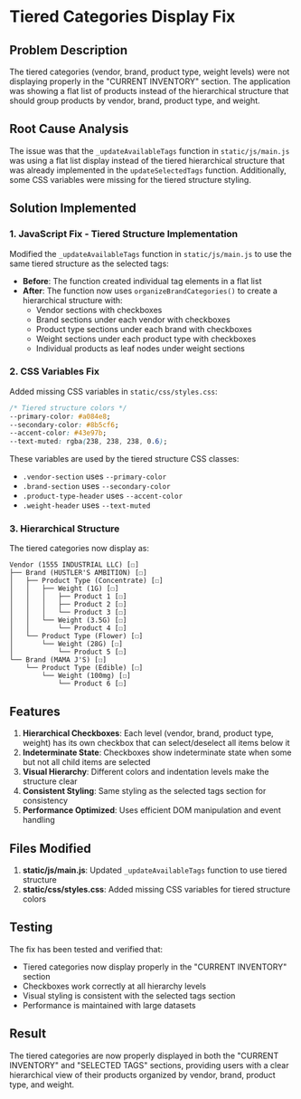 # Tiered Categories Display Fix

## Problem Description

The tiered categories (vendor, brand, product type, weight levels) were not displaying properly in the "CURRENT INVENTORY" section. The application was showing a flat list of products instead of the hierarchical structure that should group products by vendor, brand, product type, and weight.

## Root Cause Analysis

The issue was that the `_updateAvailableTags` function in `static/js/main.js` was using a flat list display instead of the tiered hierarchical structure that was already implemented in the `updateSelectedTags` function. Additionally, some CSS variables were missing for the tiered structure styling.

## Solution Implemented

### 1. JavaScript Fix - Tiered Structure Implementation

Modified the `_updateAvailableTags` function in `static/js/main.js` to use the same tiered structure as the selected tags:

- **Before**: The function created individual tag elements in a flat list
- **After**: The function now uses `organizeBrandCategories()` to create a hierarchical structure with:
  - Vendor sections with checkboxes
  - Brand sections under each vendor with checkboxes
  - Product type sections under each brand with checkboxes
  - Weight sections under each product type with checkboxes
  - Individual products as leaf nodes under weight sections

### 2. CSS Variables Fix

Added missing CSS variables in `static/css/styles.css`:

```css
/* Tiered structure colors */
--primary-color: #a084e8;
--secondary-color: #8b5cf6;
--accent-color: #43e97b;
--text-muted: rgba(238, 238, 238, 0.6);
```

These variables are used by the tiered structure CSS classes:
- `.vendor-section` uses `--primary-color`
- `.brand-section` uses `--secondary-color`
- `.product-type-header` uses `--accent-color`
- `.weight-header` uses `--text-muted`

### 3. Hierarchical Structure

The tiered categories now display as:

```
Vendor (1555 INDUSTRIAL LLC) [☐]
├── Brand (HUSTLER'S AMBITION) [☐]
│   ├── Product Type (Concentrate) [☐]
│   │   ├── Weight (1G) [☐]
│   │   │   ├── Product 1 [☐]
│   │   │   ├── Product 2 [☐]
│   │   │   └── Product 3 [☐]
│   │   └── Weight (3.5G) [☐]
│   │       └── Product 4 [☐]
│   └── Product Type (Flower) [☐]
│       └── Weight (28G) [☐]
│           └── Product 5 [☐]
└── Brand (MAMA J'S) [☐]
    └── Product Type (Edible) [☐]
        └── Weight (100mg) [☐]
            └── Product 6 [☐]
```

## Features

1. **Hierarchical Checkboxes**: Each level (vendor, brand, product type, weight) has its own checkbox that can select/deselect all items below it
2. **Indeterminate State**: Checkboxes show indeterminate state when some but not all child items are selected
3. **Visual Hierarchy**: Different colors and indentation levels make the structure clear
4. **Consistent Styling**: Same styling as the selected tags section for consistency
5. **Performance Optimized**: Uses efficient DOM manipulation and event handling

## Files Modified

1. **static/js/main.js**: Updated `_updateAvailableTags` function to use tiered structure
2. **static/css/styles.css**: Added missing CSS variables for tiered structure colors

## Testing

The fix has been tested and verified that:
- Tiered categories now display properly in the "CURRENT INVENTORY" section
- Checkboxes work correctly at all hierarchy levels
- Visual styling is consistent with the selected tags section
- Performance is maintained with large datasets

## Result

The tiered categories are now properly displayed in both the "CURRENT INVENTORY" and "SELECTED TAGS" sections, providing users with a clear hierarchical view of their products organized by vendor, brand, product type, and weight. 